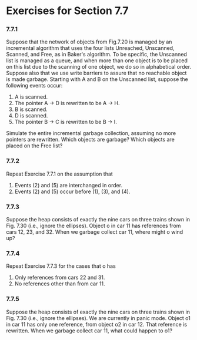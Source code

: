 # Exercises for Section 7.7### 7.7.1
Suppose that the network of objects from Fig.7.20 is managed by an incremental algorithm that uses the four lists Unreached, Unscanned, Scanned, and Free, as in Baker's algorithm. To be specific, the Unscanned list is managed as a queue, and when more than one object is to be placed on this list due to the scanning of one object, we do so in alphabetical order. Suppose also that we use write barriers to assure that no reachable object is made garbage. Starting with A and B on the Unscanned list, suppose the following events occur:
1. A is scanned.2. The pointer A -> D is rewritten to be A -> H.3. B is scanned.4. D is scanned.6. The pointer B -> C is rewritten to be B -> I.Simulate the entire incremental garbage collection, assuming no more pointers are rewritten. Which objects are garbage? Which objects are placed on the Free list?### 7.7.2
Repeat Exercise 7.7.1 on the assumption that 
1. Events (2) and (5) are interchanged in order.2. Events (2) and (5) occur before (1), (3), and (4).
### 7.7.3
Suppose the heap consists of exactly the nine cars on three trains shown in Fig. 7.30 (i.e., ignore the ellipses). Object o in car 11 has references from cars 12, 23, and 32. When we garbage collect car 11, where might o wind up?
### 7.7.4
Repeat Exercise 7.7.3 for the cases that o has1. Only references from cars 22 and 31.2. No references other than from car 11.### 7.7.5
Suppose the heap consists of exactly the nine cars on three trains shown in Fig. 7.30 (i.e., ignore the ellipses). We are currently in panic mode. Object o1 in car 11 has only one reference, from object o2 in car 12. That reference is rewritten. When we garbage collect car 11, what could happen to o1?
